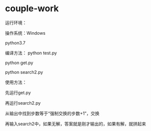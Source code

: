 # couple-work
运行环境：

操作系统：Windows

python3.7

编译方法：
python test.py

python get.py

python search2.py

使用方法：

先运行get.py

再运行search2.py

从输出中找到步数等于“强制交换的步数+1”，交换

再输入search2中，如果无解，答案就是刚才输出的，如果有解，就拼起来
